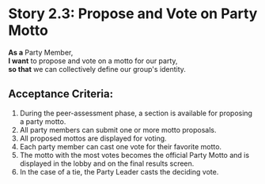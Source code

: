 # Story 2.3: Propose and Vote on Party Motto
**As a** Party Member,  
**I want** to propose and vote on a motto for our party,  
**so that** we can collectively define our group's identity.

## Acceptance Criteria:
1. During the peer-assessment phase, a section is available for proposing a party motto.
2. All party members can submit one or more motto proposals.
3. All proposed mottos are displayed for voting.
4. Each party member can cast one vote for their favorite motto.
5. The motto with the most votes becomes the official Party Motto and is displayed in the lobby and on the final results screen.
6. In the case of a tie, the Party Leader casts the deciding vote.